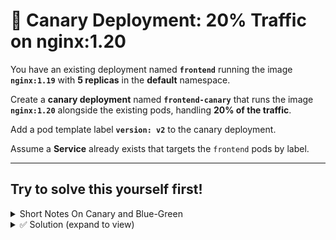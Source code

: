 # 🧪 Canary Deployment: 20% Traffic on nginx:1.20

You have an existing deployment named **`frontend`** running the image **`nginx:1.19`** with **5 replicas** in the **default** namespace.

Create a **canary deployment** named **`frontend-canary`** that runs the image **`nginx:1.20`** alongside the existing pods, handling **20% of the traffic**.

Add a pod template label **`version: v2`** to the canary deployment.

Assume a **Service** already exists that targets the `frontend` pods by label.




---

## Try to solve this yourself first!

<details>
<summary>Short Notes On Canary and Blue-Green</summary>

## 📝 Short Notes

### **Canary Deployment**

* 🐤 **New version** runs **alongside** the old version in the same Service.
* ✅ **No Service change** required (both stable + canary share the same selector).
* 🔀 **Traffic split** by scaling replicas (e.g., 4 old + 1 new = \~20% new traffic).
* 🎯 Used for **gradual rollout** → observe metrics, then increase canary pods.
* 🔄 **Rollback** = scale down canary replicas to 0 (old version still runs).
* 💰 Lower resource usage (partial duplication).

---

### **Blue-Green Deployment**

* 🔵 Old = **Blue**, 🟢 New = **Green**.
* 🏗️ Create a **completely new Deployment** (Green) separate from Blue.
* ⚙️ **Service selector** (or Ingress) must be **changed** to route traffic to Green.
* 🚀 **Instant cutover**: 100% traffic moves from Blue → Green.
* 🔄 **Rollback** = switch Service back to Blue.
* 💰 Requires **full duplication** of environment (more resources).


---

### 📊 Quick Comparison

| Aspect          | Canary 🐤                                       | Blue-Green 🔵🟢                       |
| --------------- | ----------------------------------------------- | ------------------------------------- |
| Deployment      | Add new version alongside old                   | Create completely separate deployment |
| Service changes | **No change needed**                            | **Service/Ingress must switch**       |
| Traffic routing | Gradual (by replica scaling or ingress weights) | Instant 100% switch                   |
| Rollback        | Scale down/remove canary                        | Flip Service back to Blue             |
| Resource usage  | Partial duplication                             | Full duplication                      |

---
</details>


<details><summary>✅ Solution (expand to view)</summary>

---

### 🔁 Shifting traffic with canary

* Kubernetes **Services** distribute traffic evenly across all **ready Pods** that match the selector.
* By **scaling replicas**, you change the ratio of stable vs canary Pods → which indirectly changes traffic split.

---

### Example phases

* **80/20**: `frontend=4`, `frontend-canary=1` → 1 of 5 Pods is canary ≈ 20%.
* **60/40**: `frontend=3`, `frontend-canary=2` → 2 of 5 Pods are canary ≈ 40%.
* **50/50**: `frontend=2`, `frontend-canary=2` → equal split.
* **0/100**: `frontend=0`, `frontend-canary=5` → all traffic goes to canary.

---

### Canary Deployment YAML

```yaml
apiVersion: apps/v1
kind: Deployment
metadata:
  name: frontend-canary
  labels:
    app: frontend
spec:
  replicas: 1
  selector:
    matchLabels:
      app: frontend
      version: v2
  template:
    metadata:
      labels:
        app: frontend
        version: v2
    spec:
      containers:
      - name: nginx
        image: nginx:1.20
        ports:
        - containerPort: 80
```

---

### Scaling command

```bash
kubectl scale deploy/frontend --replicas=4
```

→ Ensures 4 stable Pods + 1 canary Pod = \~80/20 traffic split.

### ✅ **Verify Pod Labels, Selectors, and IP Addresses**

Use the following commands to inspect the Service, Deployments, Pods, and Endpoints in detail:

```bash
# View Service details including selectors and cluster IP
kubectl get svc -o wide

# View Deployment details including labels and selectors
kubectl get deploy -o wide

# List Pods with their labels and IP addresses
kubectl get pods --show-labels -o wide

# Describe Endpoints to verify which Pods are linked to the Service
kubectl describe ep
```

---

### 💡 Explanation:

* **`-o wide`** → shows extended information (like node names, pod IPs, etc.)
* **`--show-labels`** → displays all labels assigned to each pod
* **`kubectl describe ep`** → helps confirm that the Service endpoints map correctly to the intended Pods.


</details>
